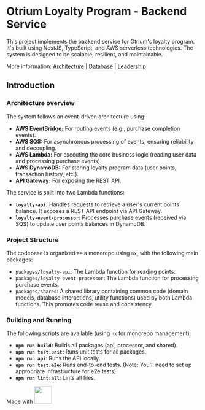 # Otrium Loyalty Program - Backend Service

This project implements the backend service for Otrium's loyalty program. 
It's built using NestJS, TypeScript, and AWS serverless technologies. 
The system is designed to be scalable, resilient, and maintainable.

More information: [Architecture](./docs/Architecture.md) | 
[Database](./docs/Database.md) | 
[Leadership](./docs/Leadership.md)


## Introduction

### Architecture overview

The system follows an event-driven architecture using:

- **AWS EventBridge:** For routing events (e.g., purchase completion events).
- **AWS SQS:** For asynchronous processing of events, ensuring reliability and decoupling.
- **AWS Lambda:** For executing the core business logic (reading user data and processing purchase events).
- **AWS DynamoDB:** For storing loyalty program data (user points, transaction history, etc.).
- **API Gateway:** For exposing the REST API.

The service is split into two Lambda functions:

- **`loyalty-api`:** Handles requests to retrieve a user's current points balance. It exposes a REST API endpoint via API Gateway.
- **`loyalty-event-processor`:** Processes purchase events (received via SQS) to update user points balances in DynamoDB.

### Project Structure

The codebase is organized as a monorepo using `nx`, with the following main packages:

- `packages/loyalty-api`: The Lambda function for reading points.
- `packages/loyalty-event-processor`: The Lambda function for processing purchase events.
- `packages/shared`: A shared library containing common code (domain models, database interactions, utility functions) used by both Lambda functions. This promotes code reuse and consistency.

### Building and Running

The following scripts are available (using `nx` for monorepo management):

- **`npm run build`:** Builds all packages (api, processor, and shared).
- **`npm run test:unit`:** Runs unit tests for all packages.
- **`npm run api`**: Runs the API locally.
- **`npm run test:e2e`:** Runs end-to-end tests. (Note: You'll need to set up appropriate infrastructure for e2e tests).
- **`npm run lint:all`**: Lints all files.

Made with <a alt="Nx logo" href="https://nx.dev" target="_blank" rel="noreferrer"><img src="https://raw.githubusercontent.com/nrwl/nx/master/images/nx-logo.png" width="45" />
